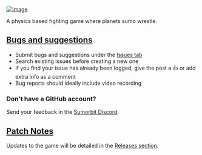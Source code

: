 [![image](https://user-images.githubusercontent.com/47956021/217515531-01e4744a-72bc-4c82-8b05-6e4a1dfd882a.png)](https://sumorbit.com)

A physics based fighting game where planets sumo wrestle.

## [Bugs and suggestions](https://github.com/Tournameta/Sumorbit/issues)
- Submit bugs and suggestions under the [Issues tab](https://github.com/Tournameta/Sumorbit/issues)
- Search existing issues before creating a new one
- If you find your issue has already been logged, give the post a 👍 or add extra info as a comment
- Bug reports should ideally include video recording

### Don't have a GitHub account?
Send your feedback in the [Sumorbit Discord](https://discord.gg/Mc78SG86dC).

## [Patch Notes](https://github.com/Tournameta/Sumorbit/releases)
Updates to the game will be detailed in the [Releases section](https://github.com/Tournameta/Sumorbit/releases).
